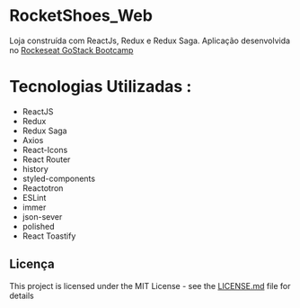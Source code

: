 # RocketShoes_Web
  Loja construída com  ReactJs, Redux e Redux Saga.
  Aplicação desenvolvida no <a href="https://rocketseat.com.br/bootcamp" target="_blank"> Rockeseat GoStack Bootcamp</a>     
       
  

# Tecnologias Utilizadas :

* ReactJS
* Redux
* Redux Saga
* Axios
* React-Icons
* React Router
* history
* styled-components
* Reactotron
* ESLint
* immer
* json-sever
* polished
* React Toastify



## Licença

This project is licensed under the MIT License - see the [LICENSE.md](LICENSE.md) file for details


